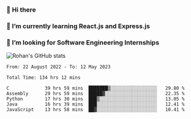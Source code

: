 ### 👋 Hi there 

<!--
**rohznmdev/rohznmdev** is a ✨ _special_ ✨ repository because its `README.md` (this file) appears on your GitHub profile.

Here are some ideas to get you started:

- 🔭 I’m currently working on ...
- 🌱 I’m currently learning Ruby and Ruby on Rails
- 👯 I’m looking to collaborate on ...
- 🤔 I’m looking for help with ...
- 💬 Ask me about ...
- 📫 How to reach me: ...
- 😄 Pronouns: ...
- ⚡ Fun fact: ...
-->
### 🌱 I’m currently learning React.js and Express.js
### 🤔 I’m looking for Software Engineering Internships
![Rohan's GitHub stats](https://github-readme-stats.vercel.app/api?username=rohznmdev&theme=dark&show_icons=true)

<!--START_SECTION:waka-->

```text
From: 22 August 2022 - To: 12 May 2023

Total Time: 134 hrs 12 mins

C             39 hrs 59 mins  ███████▒░░░░░░░░░░░░░░░░░   29.80 %
Assembly      29 hrs 59 mins  █████▓░░░░░░░░░░░░░░░░░░░   22.35 %
Python        17 hrs 30 mins  ███▒░░░░░░░░░░░░░░░░░░░░░   13.05 %
Java          16 hrs 39 mins  ███░░░░░░░░░░░░░░░░░░░░░░   12.41 %
JavaScript    13 hrs 58 mins  ██▓░░░░░░░░░░░░░░░░░░░░░░   10.41 %
```

<!--END_SECTION:waka-->
